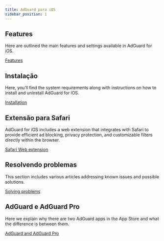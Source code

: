 ```yaml
---
title: AdGuard para iOS
sidebar_position: 1
---
```


## Features

Here are outlined the main features and settings available in AdGuard for iOS.

[Features](/adguard-for-ios/features/features.md)

## Instalação

Here, you’ll find the system requirements along with instructions on how to install and uninstall AdGuard for iOS.

[Installation](/adguard-for-ios/installation.md)

## Extensão para Safari

AdGuard for iOS includes a web extension that integrates with Safari to provide efficient ad blocking, privacy protection, and customizable filters directly within the browser.

[Safari Web extension](/adguard-for-ios/web-extension.md)

## Resolvendo problemas

This section includes various articles addressing known issues and possible solutions.

[Solving problems](/adguard-for-ios/solving-problems/solving-problems.md)

## AdGuard e AdGuard Pro

Here we explain why there are two AdGuard apps in the App Store and what the difference is between them.

[AdGuard and AdGuard Pro](/adguard-for-ios/adguard-and-adguard-pro.md)
